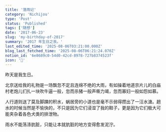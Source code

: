 ```yaml
---
title: '落雨记'
category: 'Nichijou'
type: 'Post'
status: 'Published'
tags: ['随想']
date: '2017-06-23'
slug: 'my-birthday-of-2017'
summary: '2017 年生日之丧。'
last_edited_time: '2025-08-06T03:21:00.000Z'
blog_last_fetched_time: '2025-08-06T06:21:24.070Z'
notion_id: '6e8689c0-54d0-42cd-8978-727b8374523f'
icon: '🏰'
---
```


昨天是我生日。

北京送给我的礼物是一场飘忽不定且连绵不绝的大雨，有如操着地道京片儿的白庙村老炮儿们扎一块吹牛逼一般，忽而杀猪一般声嘶力竭，忽而寡妇一般如怨如慕。

人行道则送了莫及脚踝的积水，蜗居旁的小道也是毫不示弱得攒出了一汪水溏。趟水的时候当然是不愉快的，不只是因为它们浸湿了我的鞋子，更是因为它们极大可能夹杂着各色犬类的排泄物。

雨水不能荡涤肮脏，只能让本就肮脏的地方变得愈发泥泞。
